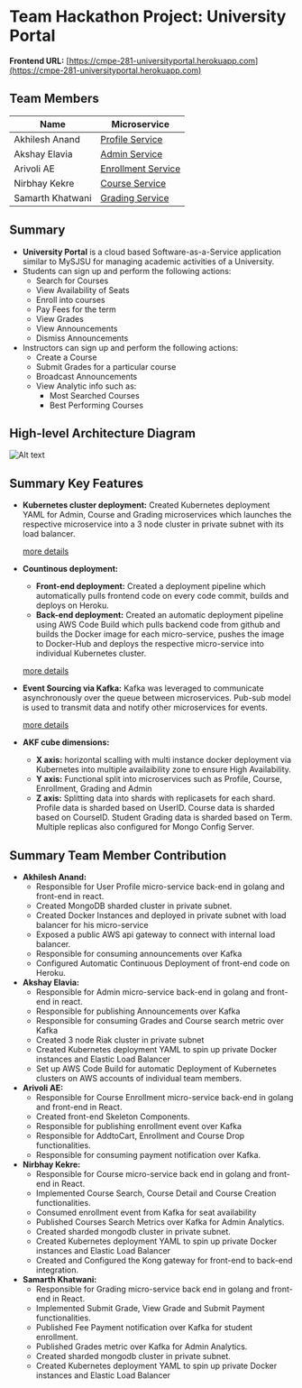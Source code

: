 # Team Hackathon Project: University Portal
**Frontend URL:** [https://cmpe-281-universityportal.herokuapp.com](https://cmpe-281-universityportal.herokuapp.com)
## Team Members

| Name | Microservice | 
| ------ | ----------- |
| Akhilesh Anand    | [Profile Service](https://github.com/nguyensjsu/fa19-281-helloworld/blob/master/backend/UserProfileMicroservice/README.md) |
| Akshay Elavia  | [Admin Service](https://github.com/nguyensjsu/fa19-281-helloworld/tree/master/backend/AnnouncementsMicroservice) |
| Arivoli AE    | [Enrollment Service](https://github.com/nguyensjsu/fa19-281-helloworld/blob/master/backend/EnrollmentsMicroservice/README.md) |
| Nirbhay Kekre    | [Course Service](https://github.com/nguyensjsu/fa19-281-helloworld/blob/master/backend/CoursesMicroservice/README.md) |
| Samarth Khatwani    | [Grading Service](https://github.com/nguyensjsu/fa19-281-helloworld/blob/master/backend/GradingMicroservice/README.md) |

## Summary
+ **University Portal** is a cloud based Software-as-a-Service application similar to MySJSU for managing academic activities of a University.
+ Students can sign up and perform the following actions:
  - Search for Courses
  - View Availability of Seats
  - Enroll into courses
  - Pay Fees for the term
  - View Grades
  - View Announcements
  - Dismiss Announcements
+ Instructors can sign up and perform the following actions:
  - Create a Course
  - Submit Grades for a particular course
  - Broadcast Announcements
  - View Analytic info such as:
    - Most Searched Courses
    - Best Performing Courses    
## High-level Architecture Diagram
![Alt text](https://github.com/nguyensjsu/fa19-281-helloworld/blob/master/mysjsu%20(1).png)

## Summary Key Features
* **Kubernetes cluster deployment:** Created Kubernetes deployment YAML for Admin, Course and Grading microservices which launches the respective microservice into a 3 node cluster in private subnet with its load balancer.

  [more details](https://github.com/nguyensjsu/fa19-281-helloworld/blob/master/extra-credit-kuber-award.md)
* **Countinous deployment:** 
  * **Front-end deployment:** Created a deployment pipeline which automatically pulls frontend code on every code commit, builds and deploys on Heroku.
  * **Back-end deployment:** Created an automatic deployment pipeline using AWS Code Build which pulls backend code from github and builds the Docker image for each micro-service, pushes the image to Docker-Hub and deploys the respective micro-service into individual Kubernetes cluster.
  
  [more details](https://github.com/nguyensjsu/fa19-281-helloworld/blob/master/extra-credit-DevOps-award.md)
* **Event Sourcing via Kafka:** Kafka was leveraged to communicate asynchronously over the queue between microservices. 
Pub-sub model is used to transmit data and notify other microservices for events.

  [more details](https://github.com/nguyensjsu/fa19-281-helloworld/blob/master/extra-credit-Architect-award.md)
  
* **AKF cube dimensions:**
  * **X axis:** horizontal scalling with multi instance docker deployment via Kubernetes into multiple availaibility zone to ensure High Availability.
  * **Y axis:** Functional split into microservices such as Profile, Course, Enrollment, Grading and Admin
  * **Z axis:** Splitting data into shards with replicasets for each shard. Profile data is sharded based on UserID. Course data is sharded based on CourseID. Student Grading data is sharded based on Term. Multiple replicas also configured for Mongo Config Server.
  
## Summary Team Member Contribution
* **Akhilesh Anand:**
  * Responsible for User Profile micro-service back-end in golang and front-end in react.
  * Created MongoDB sharded cluster in private subnet.
  * Created Docker Instances and deployed in private subnet with load balancer for his micro-service
  * Exposed a public AWS api gateway to connect with internal load balancer.
  * Responsible for consuming announcements over Kafka
  * Configured Automatic Continuous Deployment of front-end code on Heroku.
* **Akshay Elavia:**
  * Responsible for Admin micro-service back-end in golang and front-end in react.
  * Responsible for publishing Announcements over Kafka
  * Responsible for consuming Grades and Course search metric over Kafka
  * Created 3 node Riak cluster in private subnet 
  * Created Kubernetes deployment YAML to spin up private Docker instances and Elastic Load Balancer 
  * Set up AWS Code Build  for automatic Deployment of Kubernetes clusters on AWS accounts of individual team members.
* **Arivoli AE:**
  * Responsible for Course Enrollment micro-service back-end in golang and front-end in React.
  * Created front-end Skeleton Components.
  * Responsible for publishing enrollment event over Kafka
  * Responsible for AddtoCart, Enrollment and Course Drop functionalities.
  * Responsible for consuming payment notification over Kafka.
* **Nirbhay Kekre:**
  * Responsible for Course micro-service back end in golang and front-end in React.
  * Implemented Course Search, Course Detail and Course Creation functionalities.
  * Consumed enrollment event from Kafka for seat availability
  * Published Courses Search Metrics over Kafka for Admin Analytics.
  * Created sharded mongodb cluster in private subnet.
  * Created Kubernetes deployment YAML to spin up private Docker instances and Elastic Load Balancer 
  * Created and Configured the Kong gateway for front-end to back-end integration.
* **Samarth Khatwani:**
  * Responsible for Grading micro-service back end in golang and front-end in React.
  * Implemented Submit Grade, View Grade and Submit Payment functionalities.
  * Published Fee Payment notification over Kafka for student enrollment.
  * Published Grades metric over Kafka for Admin Analytics.
  * Created sharded mongodb cluster in private subnet.
  * Created Kubernetes deployment YAML to spin up private Docker instances and Elastic Load Balancer
